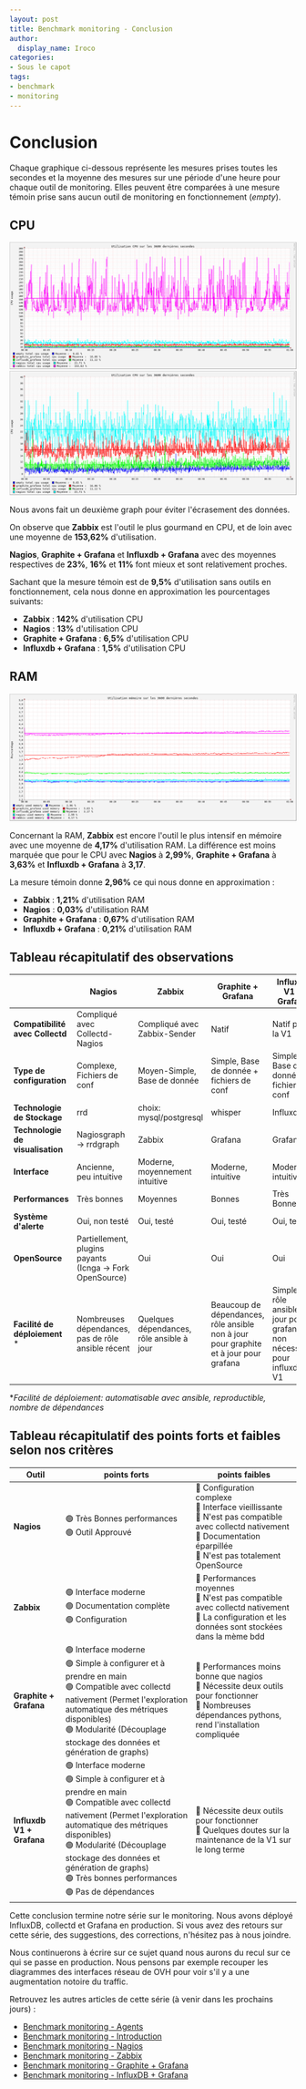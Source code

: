 ```yaml
---
layout: post
title: Benchmark monitoring - Conclusion
author:
  display_name: Iroco
categories:
- Sous le capot
tags:
- benchmark
- monitoring
---
```

# Conclusion

Chaque graphique ci-dessous représente les mesures prises toutes les secondes et la moyenne des mesures sur une période d'une heure pour chaque outil de monitoring. Elles peuvent être comparées à une mesure témoin prise sans aucun outil de monitoring en fonctionnement (*empty*).

## CPU

[![Graphique comparatif de l'utilisation CPU des quatres outils.](../images/monitoring-dasboard-benchmark/nagios_graphite_zabbix_influxdb_cpu_usage.png)](../images/monitoring-dasboard-benchmark/nagios_graphite_zabbix_influxdb_cpu_usage.png)
[![Graphique comparatif de l'utilisation CPU de nagios graphite et influxdb.](../images/monitoring-dasboard-benchmark/nagios_graphite_influxdb_cpu_usage.png)](../images/monitoring-dasboard-benchmark/nagios_graphite_influxdb_cpu_usage.png)

Nous avons fait un deuxième graph pour éviter l'écrasement des données.

On observe que **Zabbix** est l'outil le plus gourmand en CPU, et de loin avec une moyenne de **153,62%** d'utilisation.

**Nagios**, **Graphite + Grafana** et **Influxdb + Grafana** avec des moyennes respectives de **23%**, **16%** et **11%** font mieux et sont relativement proches.

Sachant que la mesure témoin est de **9,5%** d'utilisation sans outils en fonctionnement, cela nous donne en approximation les pourcentages suivants:
  - **Zabbix** : **142%** d'utilisation CPU
  - **Nagios** : **13%** d'utilisation CPU
  - **Graphite + Grafana** : **6,5%** d'utilisation CPU
  - **Influxdb + Grafana** : **1,5%** d'utilisation CPU

## RAM

[![Graphique comparatif de l'utilisation mémoire des quatres outils.](../images/monitoring-dasboard-benchmark/nagios_graphite_zabbix_influxdb_memory_usage.png)](../images/monitoring-dasboard-benchmark/nagios_graphite_zabbix_influxdb_memory_usage.png)

Concernant la RAM, **Zabbix** est encore l'outil le plus intensif en mémoire avec une moyenne de **4,17%** d'utilisation RAM. La différence est moins marquée que pour le CPU avec **Nagios** à **2,99%**, **Graphite + Grafana** à **3,63%** et **Influxdb + Grafana** à **3,17**.

La mesure témoin donne **2,96%** ce qui nous donne en approximation :
  - **Zabbix** : **1,21%** d'utilisation RAM
  - **Nagios** : **0,03%** d'utilisation RAM
  - **Graphite + Grafana** : **0,67%** d'utilisation RAM
  - **Influxdb + Grafana** : **0,21%** d'utilisation RAM

## Tableau récapitulatif des observations

|                         | **Nagios**                                                | **Zabbix**                                | **Graphite + Grafana**                                                                | **Influxdb V1 + Grafana**
---                          | ---                                                       | ---                                       | ---                                                                                   | ---
**Compatibilité avec Collectd**  | Compliqué avec Collectd-Nagios                            | Compliqué avec Zabbix-Sender              | Natif                                                                                 | Natif pour la V1
**Type de configuration**        | Complexe, Fichiers de conf                                | Moyen-Simple, Base de donnée              | Simple, Base de donnée + fichiers de conf                                             | Simple, Base de donnée + fichiers de conf
**Technologie de Stockage**      | rrd                                                       | choix: mysql/postgresql                   | whisper                                                                               | Influxdb
**Technologie de visualisation** | Nagiosgraph -> rrdgraph                                   | Zabbix                                    | Grafana                                                                               | Grafana
**Interface**                    | Ancienne, peu intuitive                                   | Moderne, moyennement intuitive            | Moderne, intuitive                                                                    | Moderne, intuitive
**Performances**                 | Très bonnes                                               | Moyennes                                  | Bonnes                                                                                | Très Bonnes
**Système d'alerte**             | Oui, non testé                                            | Oui, testé                                | Oui, testé                                                                            | Oui, testé
**OpenSource**                   | Partiellement, plugins payants (Icnga -> Fork OpenSource) | Oui                                       | Oui                                                                                   | Oui
**Facilité de déploiement** *     | Nombreuses dépendances, pas de rôle ansible récent        | Quelques dépendances, rôle ansible à jour | Beaucoup de dépendances, rôle ansible non à jour pour graphite et à jour pour grafana | Simple, rôle ansible à jour pour grafana, non nécessaire pour influxdb V1

*_Facilité de déploiement: automatisable avec ansible, reproductible, nombre de dépendances_

## Tableau récapitulatif des points forts et faibles selon nos critères

|Outil | points forts | points faibles |
|---|---|---|
| **Nagios** | 🟢 Très Bonnes performances <br> 🟢 Outil Approuvé | 🔴 Configuration complexe <br> 🔴 Interface vieillissante <br> 🔴 N'est pas compatible avec collectd nativement <br> 🔴 Documentation éparpillée <br> 🔴 N'est pas totalement OpenSource |
| **Zabbix** | 🟢 Interface moderne <br> 🟢  Documentation complète <br> 🟢  Configuration | 🔴 Performances moyennes <br> 🔴 N'est pas compatible avec collectd nativement <br> 🔴 La configuration et les données sont stockées dans la mème bdd |
| **Graphite + Grafana** | 🟢 Interface moderne <br> 🟢  Simple à configurer et à prendre en main <br> 🟢  Compatible avec collectd nativement (Permet l'exploration automatique des métriques disponibles) <br> 🟢  Modularité (Découplage stockage des données et génération de graphs) | 🔴 Performances moins bonne que nagios <br> 🔴  Nécessite deux outils pour fonctionner <br> 🔴 Nombreuses dépendances pythons, rend l'installation compliquée|
| **Influxdb V1 + Grafana** | 🟢 Interface moderne <br> 🟢  Simple à configurer et à prendre en main <br> 🟢  Compatible avec collectd nativement (Permet l'exploration automatique des métriques disponibles) <br> 🟢  Modularité (Découplage stockage des données et génération de graphs) <br> 🟢  Très bonnes performances <br> 🟢  Pas de dépendances|  🔴  Nécessite deux outils pour fonctionner <br> 🔴  Quelques doutes sur la maintenance de la V1 sur le long terme|

Cette conclusion termine notre série sur le monitoring. Nous avons déployé InfluxDB, collectd et Grafana en production. Si vous avez des retours sur cette série, des suggestions, des corrections, n'hésitez pas à nous joindre.

Nous continuerons à écrire sur ce sujet quand nous aurons du recul sur ce qui se passe en production. Nous pensons par exemple recouper les diagrammes des interfaces réseau de OVH pour voir s'il y a une augmentation notoire du traffic.

Retrouvez les autres articles de cette série (à venir dans les prochains jours) :

- [Benchmark monitoring - Agents](/monitoring-agents/)
- [Benchmark monitoring - Introduction](/monitoring-introduction/)
- [Benchmark monitoring - Nagios](/monitoring-nagios/)
- [Benchmark monitoring - Zabbix](/monitoring-zabbix/)
- [Benchmark monitoring - Graphite + Grafana](/monitoring-graphite/)
- [Benchmark monitoring - InfluxDB + Grafana](/monitoring-influxdb)
